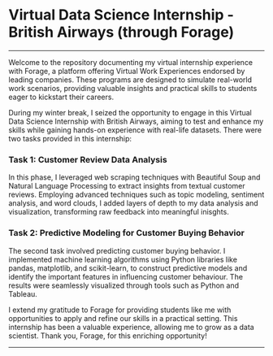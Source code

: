 # Virtual Data Science Internship - British Airways (through Forage)
---

Welcome to the repository documenting my virtual internship experience with Forage, a platform offering Virtual Work Experiences endorsed by leading companies. These programs are designed to simulate real-world work scenarios, providing valuable insights and practical skills to students eager to kickstart their careers. 

During my winter break, I seized the opportunity to engage in this Virtual Data Science Internship with British Airways, aiming to test and enhance my skills while gaining hands-on experience with real-life datasets. There were two tasks provided in this internship:

### Task 1: Customer Review Data Analysis

In this phase, I leveraged web scraping techniques with Beautiful Soup and Natural Language Processing to extract insights from textual customer reviews. Employing advanced techniques such as topic modeling, sentiment analysis, and word clouds, I added layers of depth to my data analysis and visualization, transforming raw feedback into meaningful inisghts.

### Task 2: Predictive Modeling for Customer Buying Behavior

The second task involved predicting customer buying behavior. I implemented machine learning algorithms using Python libraries like pandas, matplotlib, and scikit-learn, to construct predictive models and identify the important features in influencing customer behaviour. The results were seamlessly visualized through tools such as Python and Tableau.

I extend my gratitude to Forage for providing students like me with opportunities to apply and refine our skills in a practical setting. This internship has been a valuable experience, allowing me to grow as a data scientist. Thank you, Forage, for this enriching opportunity!

---
 

